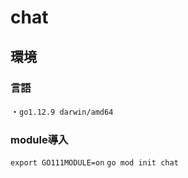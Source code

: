 # chat

## 環境
### 言語
・```go1.12.9 darwin/amd64```<br>

### module導入
```export GO111MODULE=on```
```go mod init chat```